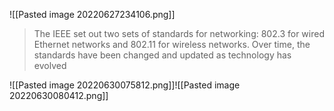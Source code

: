 ![[Pasted image 20220627234106.png]]
>The IEEE set out two sets of standards for networking: 802.3 for wired Ethernet networks and 802.11 for wireless networks. Over time, the standards have been changed and updated as technology has evolved

![[Pasted image 20220630075812.png]]![[Pasted image 20220630080412.png]]


